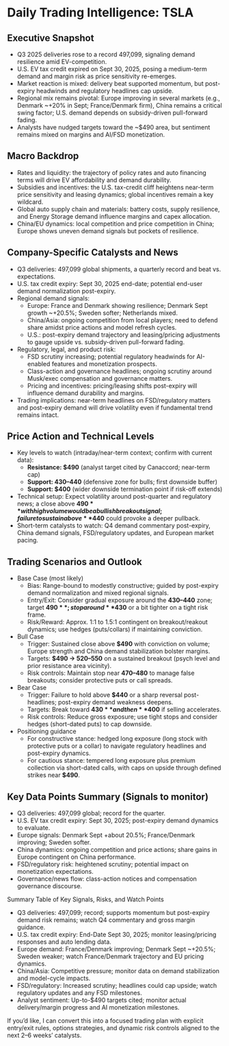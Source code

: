 # Daily Trading Intelligence: TSLA

## Executive Snapshot
- Q3 2025 deliveries rose to a record 497,099, signaling demand resilience amid EV-competition. 
- U.S. EV tax credit expired on Sept 30, 2025, posing a medium-term demand and margin risk as price sensitivity re-emerges.
- Market reaction is mixed: delivery beat supported momentum, but post-expiry headwinds and regulatory headlines cap upside.
- Regional mix remains pivotal: Europe improving in several markets (e.g., Denmark ~+20% in Sept; France/Denmark firm), China remains a critical swing factor; U.S. demand depends on subsidy-driven pull-forward fading.
- Analysts have nudged targets toward the ~$490 area, but sentiment remains mixed on margins and AI/FSD monetization.

## Macro Backdrop
- Rates and liquidity: the trajectory of policy rates and auto financing terms will drive EV affordability and demand durability.
- Subsidies and incentives: the U.S. tax-credit cliff heightens near-term price sensitivity and leasing dynamics; global incentives remain a key wildcard.
- Global auto supply chain and materials: battery costs, supply resilience, and Energy Storage demand influence margins and capex allocation.
- China/EU dynamics: local competition and price competition in China; Europe shows uneven demand signals but pockets of resilience.

## Company-Specific Catalysts and News
- Q3 deliveries: 497,099 global shipments, a quarterly record and beat vs. expectations.
- U.S. tax credit expiry: Sept 30, 2025 end-date; potential end-user demand normalization post-expiry.
- Regional demand signals:
  - Europe: France and Denmark showing resilience; Denmark Sept growth ~+20.5%; Sweden softer; Netherlands mixed.
  - China/Asia: ongoing competition from local players; need to defend share amidst price actions and model refresh cycles.
  - U.S.: post-expiry demand trajectory and leasing/pricing adjustments to gauge upside vs. subsidy-driven pull-forward fading.
- Regulatory, legal, and product risk:
  - FSD scrutiny increasing; potential regulatory headwinds for AI-enabled features and monetization prospects.
  - Class-action and governance headlines; ongoing scrutiny around Musk/exec compensation and governance matters.
  - Pricing and incentives: pricing/leasing shifts post-expiry will influence demand durability and margins.
- Trading implications: near-term headlines on FSD/regulatory matters and post-expiry demand will drive volatility even if fundamental trend remains intact.

## Price Action and Technical Levels
- Key levels to watch (intraday/near-term context; confirm with current data):
  - **Resistance: $490** (analyst target cited by Canaccord; near-term cap)
  - **Support: $430–$440** (defensive zone for bulls; first downside buffer)
  - **Support: $400** (wider downside termination point if risk-off extends)
- Technical setup: Expect volatility around post-quarter and regulatory news; a close above **$490** with high volume would be a bullish breakout signal; failure to sustain above **$440** could provoke a deeper pullback.
- Short-term catalysts to watch: Q4 demand commentary post-expiry, China demand signals, FSD/regulatory updates, and European market pacing.

## Trading Scenarios and Outlook
- Base Case (most likely)
  - Bias: Range-bound to modestly constructive; guided by post-expiry demand normalization and mixed regional signals.
  - Entry/Exit: Consider gradual exposure around the **$430–$440** zone; target **$490**; stop around **$430** or a bit tighter on a tight risk frame.
  - Risk/Reward: Approx. 1:1 to 1.5:1 contingent on breakout/reakout dynamics; use hedges (puts/collars) if maintaining conviction.
- Bull Case
  - Trigger: Sustained close above **$490** with conviction on volume; Europe strength and China demand stabilization bolster margins.
  - Targets: **$490 → $520–$550** on a sustained breakout (psych level and prior resistance area vicinity).
  - Risk controls: Maintain stop near **$470–$480** to manage false breakouts; consider protective puts or call spreads.
- Bear Case
  - Trigger: Failure to hold above **$440** or a sharp reversal post-headlines; post-expiry demand weakness deepens.
  - Targets: Break toward **$430** and then **$400** if selling accelerates.
  - Risk controls: Reduce gross exposure; use tight stops and consider hedges (short-dated puts) to cap downside.
- Positioning guidance
  - For constructive stance: hedged long exposure (long stock with protective puts or a collar) to navigate regulatory headlines and post-expiry dynamics.
  - For cautious stance: tempered long exposure plus premium collection via short-dated calls, with caps on upside through defined strikes near **$490**.

## Key Data Points Summary (Signals to monitor)
- Q3 deliveries: 497,099 global; record for the quarter.
- U.S. EV tax credit expiry: Sept 30, 2025; post-expiry demand dynamics to evaluate.
- Europe signals: Denmark Sept +about 20.5%; France/Denmark improving; Sweden softer.
- China dynamics: ongoing competition and price actions; share gains in Europe contingent on China performance.
- FSD/regulatory risk: heightened scrutiny; potential impact on monetization expectations.
- Governance/news flow: class-action notices and compensation governance discourse.

Summary Table of Key Signals, Risks, and Watch Points
- Q3 deliveries: 497,099; record; supports momentum but post-expiry demand risk remains; watch Q4 commentary and gross margin guidance.
- U.S. tax credit expiry: End-Date Sept 30, 2025; monitor leasing/pricing responses and auto lending data.
- Europe demand: France/Denmark improving; Denmark Sept ~+20.5%; Sweden weaker; watch France/Denmark trajectory and EU pricing dynamics.
- China/Asia: Competitive pressure; monitor data on demand stabilization and model-cycle impacts.
- FSD/regulatory: Increased scrutiny; headlines could cap upside; watch regulatory updates and any FSD milestones.
- Analyst sentiment: Up-to-$490 targets cited; monitor actual delivery/margin progress and AI monetization milestones.

If you’d like, I can convert this into a focused trading plan with explicit entry/exit rules, options strategies, and dynamic risk controls aligned to the next 2–6 weeks’ catalysts.